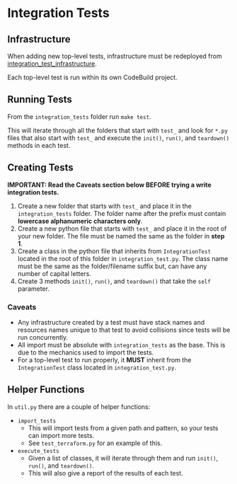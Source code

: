 # Integration Tests


## Infrastructure

When adding new top-level tests, infrastructure must be redeployed from [integration_test_infrastructure](../integration_test_infrastructure).

Each top-level test is run within its own CodeBuild project.


## Running Tests

From the `integration_tests` folder run `make test`.

This will iterate through all the folders that start with `test_` and look for `*.py` files
that also start with `test_` and execute the `init()`, `run()`, and `teardown()` methods in each
test.


## Creating Tests

**IMPORTANT: Read the Caveats section below BEFORE trying a write integration tests.**

1. Create a new folder that starts with `test_` and place it in the `integration_tests` folder. The folder name after the prefix must contain **lowercase alphanumeric characters only**.
2. Create a new python file that starts with `test_` and place it in the root of your new folder. The file must be named the same as the folder in **step 1**.
3. Create a class in the python file that inherits from `IntegrationTest` located in the root of this folder in `integration_test.py`. The class name must be the same as the folder/filename suffix but, can have any number of capital letters.
4. Create 3 methods `init()`, `run()`, and `teardown()` that take the `self` parameter.

### Caveats

- Any infrastructure created by a test must have stack names and resources names unique to that test to avoid collisions since tests will be run concurrently.
- All import must be absolute with `integration_tests` as the base. This is due to the mechanics used to import the tests.
- For a top-level test to run properly, it **MUST** inherit from the `IntegrationTest` class located in `integration_test.py`.


## Helper Functions

In `util.py` there are a couple of helper functions:
* `import_tests`
    * This will import tests from a given path and pattern, so your tests can import more tests.
    * See `test_terraform.py` for an example of this.
* `execute_tests`
    * Given a list of classes, it will iterate through them and run `init()`, `run()`, and `teardown()`.
    * This will also give a report of the results of each test.
